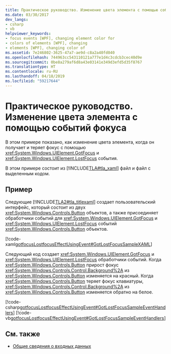 ```yaml
---
title: Практическое руководство. Изменение цвета элемента с помощью событий фокуса
ms.date: 03/30/2017
dev_langs:
- csharp
- vb
helpviewer_keywords:
- focus events [WPF], changing element color for
- colors of elements [WPF], changing
- elements [WPF], changing color of
ms.assetid: 7e246802-3625-47a7-ae9d-c8a2a40fd040
ms.openlocfilehash: 744963cc543110121a777e1d4c3cdcb3cec40d9e
ms.sourcegitcommit: 0be8a279af6d8a43e03141e349d3efd5d35f8767
ms.translationtype: HT
ms.contentlocale: ru-RU
ms.lasthandoff: 04/18/2019
ms.locfileid: "59217644"
---
```

# <a name="how-to-change-the-color-of-an-element-using-focus-events"></a>Практическое руководство. Изменение цвета элемента с помощью событий фокуса
В этом примере показано, как изменение цвета элемента, когда он получает и теряет фокус с помощью <xref:System.Windows.UIElement.GotFocus> и <xref:System.Windows.UIElement.LostFocus> события.  
  
 В этом примере состоит из [!INCLUDE[TLA#tla_xaml](../../../../includes/tlasharptla-xaml-md.md)] файл и файл с выделенным кодом.  
  
## <a name="example"></a>Пример  
 Следующие [!INCLUDE[TLA2#tla_titlexaml](../../../../includes/tla2sharptla-titlexaml-md.md)] создает пользовательский интерфейс, который состоит из двух <xref:System.Windows.Controls.Button> объектов, а также присоединяет обработчики событий для <xref:System.Windows.UIElement.GotFocus> и <xref:System.Windows.UIElement.LostFocus> событий <xref:System.Windows.Controls.Button> объектов.  
  
 [!code-xaml[gotfocusLostfocusEffectUsingEvent#GotLostFocusSampleXAML](~/samples/snippets/csharp/VS_Snippets_Wpf/gotfocusLostfocusEffectUsingEvent/CSharp/Window1.xaml#gotlostfocussamplexaml)]  
  
 Следующий код создает <xref:System.Windows.UIElement.GotFocus> и <xref:System.Windows.UIElement.LostFocus> обработчики событий.  Когда <xref:System.Windows.Controls.Button> прирост фокус <xref:System.Windows.Controls.Control.Background%2A> из <xref:System.Windows.Controls.Button> изменяется на красный.  Когда <xref:System.Windows.Controls.Button> теряет фокус клавиатуры, <xref:System.Windows.Controls.Control.Background%2A> из <xref:System.Windows.Controls.Button> изменяется обратно на белое.  
  
 [!code-csharp[gotfocusLostfocusEffectUsingEvent#GotLostFocusSampleEventHandlers](~/samples/snippets/csharp/VS_Snippets_Wpf/gotfocusLostfocusEffectUsingEvent/CSharp/Window1.xaml.cs#gotlostfocussampleeventhandlers)]
 [!code-vb[gotfocusLostfocusEffectUsingEvent#GotLostFocusSampleEventHandlers](~/samples/snippets/visualbasic/VS_Snippets_Wpf/gotfocusLostfocusEffectUsingEvent/VisualBasic/Window1.xaml.vb#gotlostfocussampleeventhandlers)]  
  
## <a name="see-also"></a>См. также

- [Общие сведения о входных данных](input-overview.md)
